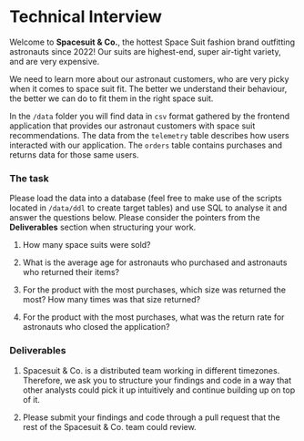 # Technical Interview

Welcome to **Spacesuit & Co.**, the hottest Space Suit fashion brand outfitting astronauts since 2022! Our suits are highest-end, super air-tight variety, and are very expensive.

We need to learn more about our astronaut customers, who are very picky when it comes to space suit fit. The better we understand their behaviour, the better we can do to fit them in the right space suit.

In the `/data` folder you will find data in `csv` format gathered by the frontend application that provides our astronaut customers with space suit recommendations. The data from the `telemetry` table describes how users interacted with our application. The `orders` table contains purchases and returns data for those same users.


### The task

Please load the data into a database (feel free to make use of the scripts located in `/data/ddl` to create target tables) and use SQL to analyse it and answer the questions below. Please consider the pointers from the **Deliverables** section when structuring your work.

1. How many space suits were sold?

2. What is the average age for astronauts who purchased and astronauts who returned their items?

3. For the product with the most purchases, which size was returned the most? How many times was that size returned?

4. For the product with the most purchases, what was the return rate for astronauts who closed the application?



### Deliverables

1. Spacesuit & Co. is a distributed team working in different timezones. Therefore, we ask you to structure your findings and code in a way that other analysts could pick it up intuitively and continue building up on top of it.

2. Please submit your findings and code through a pull request that the rest of the Spacesuit & Co. team could review.
